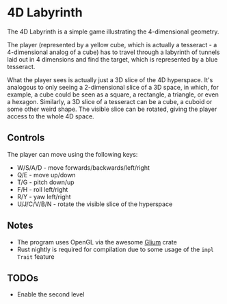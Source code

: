 4D Labyrinth
============

The 4D Labyrinth is a simple game illustrating the 4-dimensional geometry.

The player (represented by a yellow cube, which is actually a tesseract - a 4-dimensional analog of a 
cube) has to travel through a labyrinth of tunnels laid out in 4 dimensions and find the target, which 
is represented by a blue tesseract.

What the player sees is actually just a 3D slice of the 4D hyperspace. It's analogous to only seeing a
2-dimensional slice of a 3D space, in which, for example, a cube could be seen as a square, a rectangle,
a triangle, or even a hexagon. Similarly, a 3D slice of a tesseract can be a cube, a cuboid or some
other weird shape. The visible slice can be rotated, giving the player access to the whole 4D space.

Controls
--------

The player can move using the following keys:

* W/S/A/D - move forwards/backwards/left/right
* Q/E - move up/down
* T/G - pitch down/up
* F/H - roll left/right
* R/Y - yaw left/right
* U/J/C/V/B/N - rotate the visible slice of the hyperspace

Notes
-----

* The program uses OpenGL via the awesome [Glium](https://github.com/tomaka/glium) crate
* Rust nightly is required for compilation due to some usage of the `impl Trait` feature

TODOs
-----

* Enable the second level
